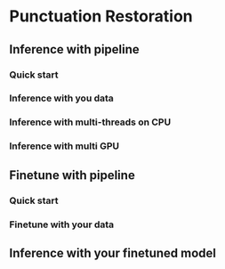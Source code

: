 # Punctuation Restoration

## Inference with pipeline

### Quick start

### Inference with you data

### Inference with multi-threads on CPU

### Inference with multi GPU

## Finetune with pipeline

### Quick start

### Finetune with your data

## Inference with your finetuned model


